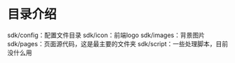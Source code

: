 # 目录介绍
sdk/config：配置文件目录
sdk/icon：前端logo
sdk/images：背景图片
sdk/pages：页面源代码，这是最主要的文件夹
sdk/script：一些处理脚本，目前没什么用